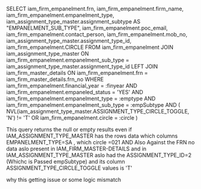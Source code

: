 SELECT
    iam_firm_empanelment.frn,
    iam_firm_empanelment.firm_name,
    iam_firm_empanelment.empanelment_type,
    iam_assignment_type_master.assignment_subtype AS "EMPANELMENT_SUB_TYPE",
    iam_firm_empanelment.poc_email,
    iam_firm_empanelment.contact_person,
    iam_firm_empanelment.mob_no,
    iam_assignment_type_master.assignment_type_id,
    iam_firm_empanelment.CIRCLE
FROM
    iam_firm_empanelment
JOIN
    iam_assignment_type_master
    ON iam_firm_empanelment.empanelment_sub_type = iam_assignment_type_master.assignment_type_id
LEFT JOIN
    iam_firm_master_details
    ON iam_firm_empanelment.frn = iam_firm_master_details.frn_no
WHERE
    iam_firm_empanelment.financial_year = :finyear
    AND iam_firm_empanelment.empaneled_status = 'YES'
    AND iam_firm_empanelment.empanelment_type = :emptype
    AND iam_firm_empanelment.empanelment_sub_type = :empSubtype
    AND (
        NVL(iam_assignment_type_master.ASSIGNMENT_TYPE_CIRCLE_TOGGLE, 'N') != 'T'
        OR iam_firm_empanelment.circle = :circle
    )


   This query returns the null or empty results  even if IAM_ASSIGNMENT_TYPE_MASTER has the rows data which columns EMPANELMENT_TYPE=SA , which circle =021 AND Also Against the FRN no data aslo present in IAM_FIRM_MASTER-DETAILS and in IAM_ASSIGNMENT_TYPE_MASTER aslo had the ASSIGNMENT_TYPE_ID=2 (Whichc is Passed empSubtype) and its column ASSIGNMENT_TYPE_CIRCLE_TOGGLE values is 'T'
   
   why this getting issue  or some logic mismatch 
